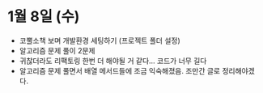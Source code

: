 # 1월 8일 (수)

- 코뿔소책 보며 개발환경 세팅하기 (프로젝트 폴더 설정)
- 알고리즘 문제 풀이 2문제
- 귀찮더라도 리팩토링 한번 더 해야될 거 같다... 코드가 너무 길다
- 알고리즘 문제 풀면서 배열 메서드들에 조금 익숙해졌음. 조만간 글로 정리해야겠다.
  
